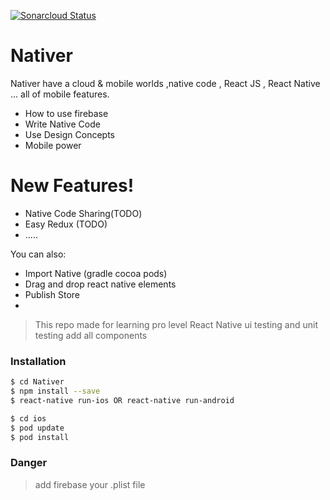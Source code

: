 [![Sonarcloud Status](https://sonarcloud.io/api/project_badges/measure?project=VB10_Nativer&metric=alert_status)](https://sonarcloud.io/dashboard?id=VB10_Nativer)

# Nativer

Nativer have a cloud & mobile worlds ,native code , React JS , React Native ... all of mobile features.

  - How to use firebase
  - Write Native Code
  - Use Design Concepts
  - Mobile power

# New Features!

  - Native Code Sharing(TODO)
  - Easy Redux (TODO)
  - .....

You can also:
  - Import Native (gradle cocoa pods)
  - Drag and drop react native elements
  - Publish Store
  - 

> This repo made for learning pro level React Native 
> ui testing and unit testing add all components



### Installation
```sh
$ cd Nativer
$ npm install --save 
$ react-native run-ios OR react-native run-android

$ cd ios
$ pod update
$ pod install
```
### Danger
> add firebase your .plist file




